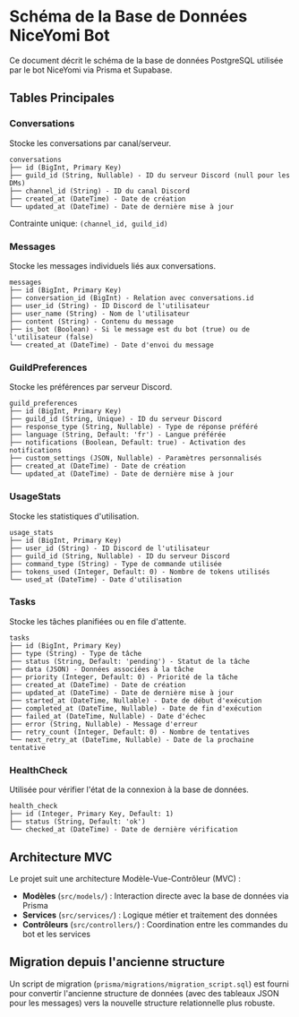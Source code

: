 # Schéma de la Base de Données NiceYomi Bot

Ce document décrit le schéma de la base de données PostgreSQL utilisée par le bot NiceYomi via Prisma et Supabase.

## Tables Principales

### Conversations

Stocke les conversations par canal/serveur.

```
conversations
├── id (BigInt, Primary Key)
├── guild_id (String, Nullable) - ID du serveur Discord (null pour les DMs)
├── channel_id (String) - ID du canal Discord
├── created_at (DateTime) - Date de création
└── updated_at (DateTime) - Date de dernière mise à jour
```

Contrainte unique: `(channel_id, guild_id)`

### Messages

Stocke les messages individuels liés aux conversations.

```
messages
├── id (BigInt, Primary Key)
├── conversation_id (BigInt) - Relation avec conversations.id
├── user_id (String) - ID Discord de l'utilisateur
├── user_name (String) - Nom de l'utilisateur
├── content (String) - Contenu du message
├── is_bot (Boolean) - Si le message est du bot (true) ou de l'utilisateur (false)
└── created_at (DateTime) - Date d'envoi du message
```

### GuildPreferences

Stocke les préférences par serveur Discord.

```
guild_preferences
├── id (BigInt, Primary Key)
├── guild_id (String, Unique) - ID du serveur Discord
├── response_type (String, Nullable) - Type de réponse préféré
├── language (String, Default: 'fr') - Langue préférée
├── notifications (Boolean, Default: true) - Activation des notifications
├── custom_settings (JSON, Nullable) - Paramètres personnalisés
├── created_at (DateTime) - Date de création
└── updated_at (DateTime) - Date de dernière mise à jour
```

### UsageStats

Stocke les statistiques d'utilisation.

```
usage_stats
├── id (BigInt, Primary Key)
├── user_id (String) - ID Discord de l'utilisateur
├── guild_id (String, Nullable) - ID du serveur Discord
├── command_type (String) - Type de commande utilisée
├── tokens_used (Integer, Default: 0) - Nombre de tokens utilisés
└── used_at (DateTime) - Date d'utilisation
```

### Tasks

Stocke les tâches planifiées ou en file d'attente.

```
tasks
├── id (BigInt, Primary Key)
├── type (String) - Type de tâche
├── status (String, Default: 'pending') - Statut de la tâche
├── data (JSON) - Données associées à la tâche
├── priority (Integer, Default: 0) - Priorité de la tâche
├── created_at (DateTime) - Date de création
├── updated_at (DateTime) - Date de dernière mise à jour
├── started_at (DateTime, Nullable) - Date de début d'exécution
├── completed_at (DateTime, Nullable) - Date de fin d'exécution
├── failed_at (DateTime, Nullable) - Date d'échec
├── error (String, Nullable) - Message d'erreur
├── retry_count (Integer, Default: 0) - Nombre de tentatives
└── next_retry_at (DateTime, Nullable) - Date de la prochaine tentative
```

### HealthCheck

Utilisée pour vérifier l'état de la connexion à la base de données.

```
health_check
├── id (Integer, Primary Key, Default: 1)
├── status (String, Default: 'ok')
└── checked_at (DateTime) - Date de dernière vérification
```

## Architecture MVC

Le projet suit une architecture Modèle-Vue-Contrôleur (MVC) :

- **Modèles** (`src/models/`) : Interaction directe avec la base de données via Prisma
- **Services** (`src/services/`) : Logique métier et traitement des données
- **Contrôleurs** (`src/controllers/`) : Coordination entre les commandes du bot et les services

## Migration depuis l'ancienne structure

Un script de migration (`prisma/migrations/migration_script.sql`) est fourni pour convertir l'ancienne structure de données (avec des tableaux JSON pour les messages) vers la nouvelle structure relationnelle plus robuste.
